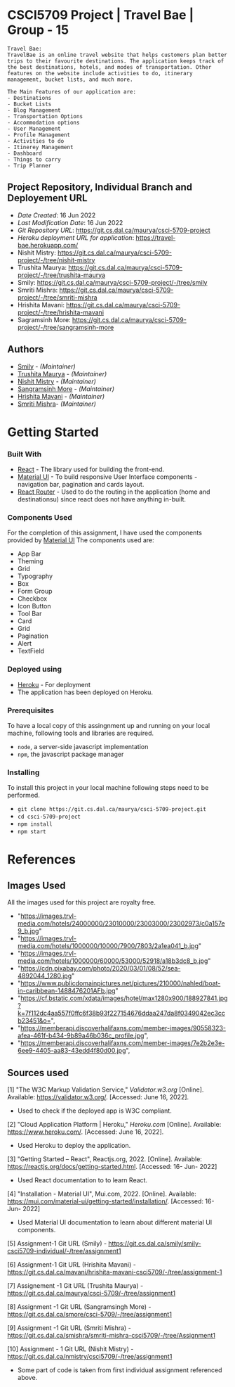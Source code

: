 # CSCI5709 Project | Travel Bae | Group - 15

```
Travel Bae:
TravelBae is an online travel website that helps customers plan better trips to their favourite destinations. The application keeps track of the best destinations, hotels, and modes of transportation. Other features on the website include activities to do, itinerary management, bucket lists, and much more.

The Main Features of our application are:
- Destinations
- Bucket Lists
- Blog Management
- Transportation Options
- Accommodation options
- User Management
- Profile Management
- Activities to do
- Itinerey Management
- Dashboard
- Things to carry
- Trip Planner
```

## Project Repository, Individual Branch and Deployement URL

* *Date Created*: 16 Jun 2022
* *Last Modification Date*: 16 Jun 2022
* *Git Repository URL*: https://git.cs.dal.ca/maurya/csci-5709-project
* *Heroku deployment URL for application*: https://travel-bae.herokuapp.com/
* Nishit Mistry: https://git.cs.dal.ca/maurya/csci-5709-project/-/tree/nishit-mistry
* Trushita Maurya: https://git.cs.dal.ca/maurya/csci-5709-project/-/tree/trushita-maurya
* Smily: https://git.cs.dal.ca/maurya/csci-5709-project/-/tree/smily
* Smriti Mishra: https://git.cs.dal.ca/maurya/csci-5709-project/-/tree/smriti-mishra
* Hrishita Mavani: https://git.cs.dal.ca/maurya/csci-5709-project/-/tree/hrishita-mavani
* Sagramsinh More: https://git.cs.dal.ca/maurya/csci-5709-project/-/tree/sangramsinh-more

## Authors

* [Smily](smily@dal.ca) - *(Maintainer)*
* [Trushita Maurya](tr711348@dal.ca) - *(Maintainer)*
* [Nishit Mistry](nishit.mistry@dal.ca) - *(Maintainer)*
* [Sangramsinh More](sangramsinh.more@dal.ca) - *(Maintainer)*
* [Hrishita Mavani](hr637632@dal.ca) - *(Maintainer)*
* [Smriti Mishra](sm689498@dal.ca)- *(Maintainer)*

# Getting Started

### Built With

* [React](https://reactjs.org/) - The library used for building the front-end.
* [Material UI](https://mui.com/) - To build responsive User Interface components - navigation bar, pagination and cards layout.
* [React Router](https://reactrouter.com/) - Used to do the routing in the application (home and destinationsu) since react does not have anything in-built.

### Components Used

For the completion of this assignment, I have used the components provided by [Material UI](https://mui.com/) 
The components used are:

* App Bar 
* Theming
* Grid
* Typography
* Box
* Form Group
* Checkbox
* Icon Button
* Tool Bar
* Card
* Grid
* Pagination
* Alert
* TextField

### Deployed using

- [Heroku](https://dashboard.heroku.com/apps) - For deployment
- The application has been deployed on Heroku. 

### Prerequisites

To have a local copy of this assingnment up and running on your local machine, following tools and libraries are required.

- `node`, a server-side javascript implementation
- `npm`, the javascript package manager

### Installing

To install this project in your local machine following steps need to be performed.

- `git clone https://git.cs.dal.ca/maurya/csci-5709-project.git`
- `cd csci-5709-project`
- `npm install`
- `npm start`


# References

## Images Used

All the images used for this project are royalty free.

- "https://images.trvl-media.com/hotels/24000000/23010000/23003000/23002973/c0a157e9_b.jpg"
- "https://images.trvl-media.com/hotels/1000000/10000/7900/7803/2a1ea041_b.jpg"
- "https://images.trvl-media.com/hotels/1000000/60000/53000/52918/a18b3dc8_b.jpg"
- "https://cdn.pixabay.com/photo/2020/03/01/08/52/sea-4892044_1280.jpg"
- "https://www.publicdomainpictures.net/pictures/210000/nahled/boat-in-caribbean-1488476201AFb.jpg"
- "https://cf.bstatic.com/xdata/images/hotel/max1280x900/188927841.jpg?k=7f112dc4aa557f0ffc6f38b93f227154676ddaa247da8f0349042ec3ccb23451&o=",
-  "https://memberapi.discoverhalifaxns.com/member-images/90558323-afea-461f-b434-9b89a46b036c_profile.jpg",
-  "https://memberapi.discoverhalifaxns.com/member-images/7e2b2e3e-6ee9-4405-aa83-43edd4f80d00.jpg",


## Sources used

[1] "The W3C Markup Validation Service," _Validator.w3.org_ [Online]. Available: https://validator.w3.org/. [Accessed: June 16, 2022].

- Used to check if the deployed app is W3C compliant.

[2] "Cloud Application Platform | Heroku," _Heroku.com_ [Online]. Available: https://www.heroku.com/. [Accessed: June 16, 2022].

- Used Heroku to deploy the application.

[3] "Getting Started – React", Reactjs.org, 2022. [Online]. Available: https://reactjs.org/docs/getting-started.html. [Accessed: 16- Jun- 2022]

- Used React documentation to to learn React.

[4] "Installation - Material UI", Mui.com, 2022. [Online]. Available: https://mui.com/material-ui/getting-started/installation/. [Accessed: 16- Jun- 2022]

- Used Material UI documentation to learn about different material UI components.
  
[5] Assignment-1 Git URL (Smily) - https://git.cs.dal.ca/smily/smily-csci5709-individual/-/tree/assignment1

[6] Assignment-1 Git URL (Hrishita Mavani) - https://git.cs.dal.ca/mavani/hrishita-mavani-csci5709/-/tree/assignment-1

[7] Assignement -1 Git URL (Trushita Maurya) - https://git.cs.dal.ca/maurya/csci-5709/-/tree/assignment1

[8] Assignment -1 Git URL (Sangramsingh More) - https://git.cs.dal.ca/smore/csci-5709/-/tree/assignment1

[9] Assignment -1 Git URL (Smriti Mishra) - https://git.cs.dal.ca/smishra/smriti-mishra-csci5709/-/tree/Assignment1

[10] Assignment - 1 Git URL (Nishit Mistry) - https://git.cs.dal.ca/nmistry/csci5709/-/tree/assignment1

- Some part of code is taken from  first individual assignment referenced above. 
